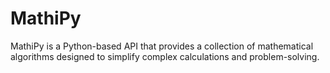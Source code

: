 # MathiPy
MathiPy is a Python-based API that provides a collection of mathematical algorithms designed to simplify complex calculations and problem-solving. 
